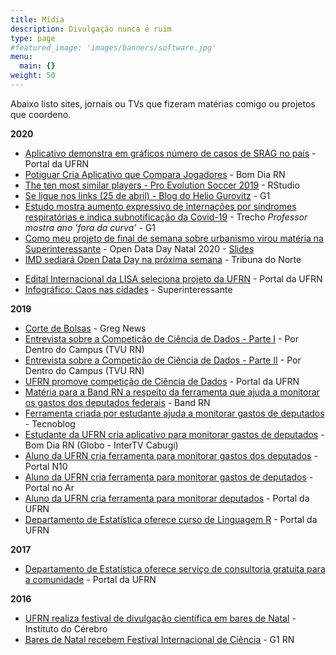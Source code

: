 ```yaml
---
title: Mídia
description: Divulgação nunca é ruim
type: page
#featured_image: 'images/banners/software.jpg'
menu:
  main: {}
weight: 50
---
```


Abaixo listo sites, jornais ou TVs que fizeram matérias comigo ou projetos que coordeno.

**2020**

- [Aplicativo demonstra em gráficos número de casos de SRAG no país](https://ufrn.br/imprensa/noticias/35429/aplicativo-demonstra-em-graficos-numero-de-casos-de-srag-no-pais) - Portal da UFRN
- [Potiguar Cria Aplicativo que Compara Jogadores](https://globoplay.globo.com/v/8513019/programa/?s=8276s) - Bom Dia RN
- [The ten most similar players - Pro Evolution Soccer 2019](https://shiny.rstudio.com/gallery/soccer-player-similarity.html) - RStudio
- [Se ligue nos links (25 de abril) - Blog do Helio Gurovitz](https://g1.globo.com/mundo/blog/helio-gurovitz/post/2020/04/25/se-ligue-nos-links-25-de-abril.ghtml) - G1
- [Estudo mostra aumento expressivo de internações por síndromes respiratórias e indica subnotificação da Covid-19](https://g1.globo.com/bemestar/coronavirus/noticia/2020/04/23/estudo-mostra-aumento-expressivo-de-internacoes-por-sindromes-respiratorias-e-indica-subnotificacao-da-covid-19.ghtml) - Trecho *Professor mostra ano 'fora da curva'* - G1
- [Como meu projeto de final de semana sobre urbanismo virou matéria na Superinteressante](https://youtu.be/6_yng3xTUzQ?t=2940) - Open Data Day Natal 2020 - [Slides](https://marcusnunes.me/images/ODD_2020.pdf)
- [IMD sediará Open Data Day na próxima semana](http://www.tribunadonorte.com.br/noticia/imd-sediara-open-data-day-na-pra-xima-semana/473484) - Tribuna do Norte
<!-- - [Aplicativo ganha destaque em competição mundial](https://webcache.googleusercontent.com/search?q=cache:-Y6MnQ2jFzUJ:https://portal.ifrn.edu.br/campus/natalzonanorte/noticias/aplicativo-ganha-destaque-em-competicao-mundial+&cd=1&hl=en&ct=clnk&gl=br) - Portal do IFRN -->
- [Edital Internacional da LISA seleciona projeto da UFRN](https://www.ufrn.br/imprensa/noticias/33581/edital-internacional-da-lisa-seleciona-projeto-da-ufrn) - Portal da UFRN
- [Infográfico: Caos nas cidades](https://super.abril.com.br/sociedade/infografico-caos-nas-cidades/) - Superinteressante

**2019**

- [Corte de Bolsas](https://www.youtube.com/watch?v=XmJlXlnS2Pg#t=17m2s) - Greg News
- [Entrevista sobre a Competição de Ciência de Dados - Parte I](https://www.youtube.com/watch?v=3gzdOo-pkcw&feature=youtu.be&t=617) - Por Dentro do Campus (TVU RN)
- [Entrevista sobre a Competição de Ciência de Dados - Parte II](https://youtu.be/cuOefBRQAgk) - Por Dentro do Campus (TVU RN)
- [UFRN promove competição de Ciência de Dados](https://www.ufrn.br/imprensa/noticias/29672/ufrn-promove-competicao-de-ciencia-de-dados) - Portal da UFRN
- [Matéria para a Band RN a respeito da ferramenta que ajuda a monitorar os gastos dos deputados federais](https://www.youtube.com/watch?v=RG4J1yS1_V4#t=13m02s) - Band RN
- [Ferramenta criada por estudante ajuda a monitorar gastos de deputados](https://tecnoblog.net/308036/ferramenta-criada-estudante-ajuda-monitorar-gastos-deputados/) - Tecnoblog
- [Estudante da UFRN cria aplicativo para monitorar gastos de deputados](https://globoplay.globo.com/v/7935447/programa/) - Bom Dia RN (Globo - InterTV Cabugi)
- [Aluno da UFRN cria ferramenta para monitorar gastos dos deputados](https://oportaln10.com.br/aluno-da-ufrn-cria-ferramenta-para-monitorar-gastos-dos-deputados-90776/) - Portal N10
- [Aluno da UFRN cria ferramenta para monitorar gastos de deputados](https://portalnoar.com.br/aluno-da-ufrn-cria-ferramenta-para-monitorar-gastos-de-deputados/) - Portal no Ar
- [Aluno da UFRN cria ferramenta para monitorar deputados](https://www.ufrn.br/imprensa/noticias/28976/aluno-da-ufrn-cria-ferramenta-para-monitorar-deputados) - Portal da UFRN
- [Departamento de Estatística oferece curso de Linguagem R](https://ufrn.br/imprensa/noticias/28794/departamento-de-estatistica-oferece-curso-de-linguagem-r) - Portal da UFRN

**2017**

- [Departamento de Estatística oferece serviço de consultoria gratuita para a comunidade](https://ufrn.br/imprensa/materias-especiais/3041/departamento-de-estatistica-oferece-servico-de-consultoria-gratuita-para-a-comunidade) - Portal da UFRN

**2016** 

- [UFRN realiza festival de divulgação científica em bares de Natal](https://neuro.ufrn.br/news/235) - Instituto do Cérebro
- [Bares de Natal recebem Festival Internacional de Ciência](https://g1.globo.com/rn/rio-grande-do-norte/noticia/bares-de-natal-recebem-festival-internacional-de-ciencia.ghtml) - G1 RN
